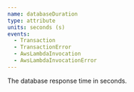 ```yaml
---
name: databaseDuration
type: attribute
units: seconds (s)
events:
  - Transaction
  - TransactionError
  - AwsLambdaInvocation
  - AwsLambdaInvocationError
---
```


The database response time in seconds.